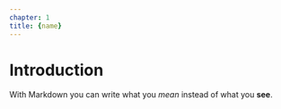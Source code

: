 ```yaml
---
chapter: 1
title: {name}
---
```

# Introduction

With Markdown you can write what you _mean_ instead of what you **see**.

